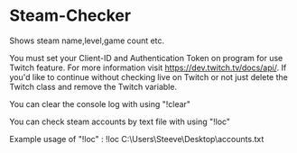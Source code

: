 # Steam-Checker

Shows steam name,level,game count etc.

You must set your Client-ID and Authentication Token on program for use Twitch feature. For more information visit https://dev.twitch.tv/docs/api/. If you'd like to continue without checking live on Twitch or not just delete the Twitch class and remove the Twitch variable.

You can clear the console log with using "!clear"

You can check steam accounts by text file with using "!loc"

Example usage of "!loc" : !loc C:\Users\Steeve\Desktop\accounts.txt
